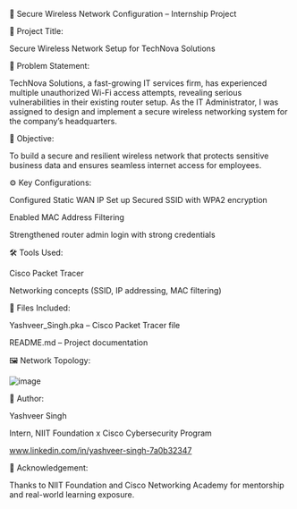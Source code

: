 

🔐 Secure Wireless Network Configuration – Internship Project


📌 Project Title:
   
   Secure Wireless Network Setup for TechNova Solutions


🧩 Problem Statement:

TechNova Solutions, a fast-growing IT services firm, has experienced multiple unauthorized Wi-Fi access attempts, revealing serious vulnerabilities in their existing router setup. As the IT Administrator, I was assigned to design and implement a secure wireless networking system for the company’s headquarters.


🎯 Objective:

To build a secure and resilient wireless network that protects sensitive business data and ensures seamless internet access for employees.


⚙️ Key Configurations:

Configured Static WAN IP
Set up Secured SSID with WPA2 encryption

Enabled MAC Address Filtering

Strengthened router admin login with strong credentials


🛠️ Tools Used:

Cisco Packet Tracer

Networking concepts (SSID, IP addressing, MAC filtering)


📁 Files Included:

Yashveer_Singh.pka – Cisco Packet Tracer file

README.md – Project documentation


🖼️ Network Topology:

![image](https://github.com/user-attachments/assets/afc1966a-2a58-4a05-8b7c-71ce8a5c6285)


🙌 Author:

Yashveer Singh

Intern, NIIT Foundation x Cisco Cybersecurity Program

www.linkedin.com/in/yashveer-singh-7a0b32347

📢 Acknowledgement:

Thanks to NIIT Foundation and Cisco Networking Academy for mentorship and real-world learning exposure.
